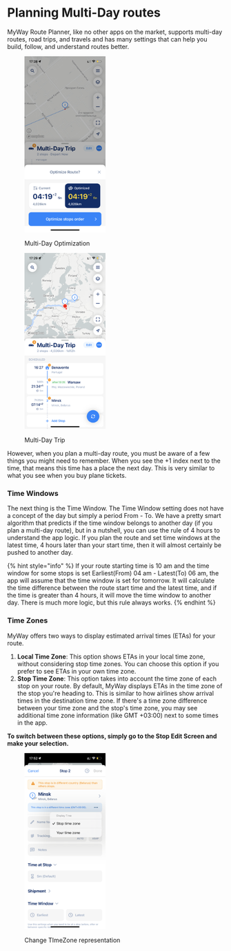 # Planning Multi-Day routes

MyWay Route Planner, like no other apps on the market, supports multi-day routes, road trips, and travels and has many settings that can help you build, follow, and understand routes better.

<div>

<figure><img src="../.gitbook/assets/AB6E8348-31B2-417E-AB44-1ACD66435298.PNG" alt="" width="188"><figcaption><p>Multi-Day Optimization</p></figcaption></figure>

 

<figure><img src="../.gitbook/assets/71EDB218-ACF0-45E5-B462-DC6EE9C78174.PNG" alt="" width="188"><figcaption><p>Multi-Day Trip</p></figcaption></figure>

</div>

However, when you plan a multi-day route, you must be aware of a few things you might need to remember. When you see the +1 index next to the time, that means this time has a place the next day. This is very similar to what you see when you buy plane tickets.

### Time Windows

The next thing is the Time Window. The Time Window setting does not have a concept of the day but simply a period From - To. We have a pretty smart algorithm that predicts if the time window belongs to another day (if you plan a multi-day route), but in a nutshell, you can use the rule of 4 hours to understand the app logic. If you plan the route and set time windows at the latest time, 4 hours later than your start time, then it will almost certainly be pushed to another day.

{% hint style="info" %}
If your route starting time is 10 am and the time window for some stops is set Earliest(From) 04 am - Latest(To) 06 am, the app will assume that the time window is set for tomorrow. It will calculate the time difference between the route start time and the latest time, and if the time is greater than 4 hours, it will move the time window to another day. There is much more logic, but this rule always works.
{% endhint %}

### Time Zones

MyWay offers two ways to display estimated arrival times (ETAs) for your route.

1. **Local Time Zone**: This option shows ETAs in your local time zone, without considering stop time zones. You can choose this option if you prefer to see ETAs in your own time zone.
2. **Stop Time Zone**: This option takes into account the time zone of each stop on your route. By default, MyWay displays ETAs in the time zone of the stop you're heading to. This is similar to how airlines show arrival times in the destination time zone. If there's a time zone difference between your time zone and the stop's time zone, you may see additional time zone information (like GMT +03:00) next to some times in the app.

**To switch between these options, simply go to the Stop Edit Screen and make your selection.**

<figure><img src="../.gitbook/assets/4C705A03-9951-42F9-80E8-137A7EDFFD62.PNG" alt="" width="188"><figcaption><p>Change TImeZone representation</p></figcaption></figure>
